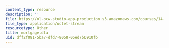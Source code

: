 ```yaml
---
content_type: resource
description: ''
file: https://ol-ocw-studio-app-production.s3.amazonaws.com/courses/14-382-econometrics-spring-2017/dff2f0815ba7dfd7805805ed7b6910fb_mortgage.dta
file_type: application/octet-stream
resourcetype: Other
title: mortgage.dta
uid: dff2f081-5ba7-dfd7-8058-05ed7b6910fb
---
```

